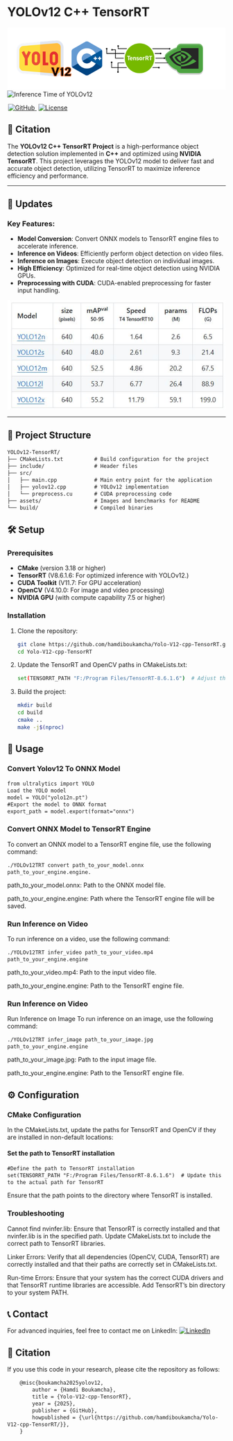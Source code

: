 # YOLOv12 C++ TensorRT
![Inference Time of YOLOv12 ](asset/Yolo_v12_cpp_tenosrrt.PNG)
![Inference Time of YOLOv12 ](asset/Results-2.gif)

<a href="https://github.com/hamdiboukamcha/Yolo-V12-cpp-TensorRT" style="margin: 0 2px;">
    <img src="https://img.shields.io/badge/GitHub-Repo-blue?style=flat&logo=GitHub" alt="GitHub">
</a>

<a href="https://github.com/yourusername/YOLOv12-TensorRT/blob/main/LICENSE" style="margin: 0 2px;">
    <img src="https://img.shields.io/badge/License-MIT-lightgreen?style=flat&logo=License" alt="License">
</a>

## 📜 Citation

The **YOLOv12 C++ TensorRT Project** is a high-performance object detection solution implemented in **C++** and optimized using **NVIDIA TensorRT**. This project leverages the YOLOv12 model to deliver fast and accurate object detection, utilizing TensorRT to maximize inference efficiency and performance.

---

## 📢 Updates

### Key Features:
- **Model Conversion**: Convert ONNX models to TensorRT engine files to accelerate inference.
- **Inference on Videos**: Efficiently perform object detection on video files.
- **Inference on Images**: Execute object detection on individual images.
- **High Efficiency**: Optimized for real-time object detection using NVIDIA GPUs.
- **Preprocessing with CUDA**: CUDA-enabled preprocessing for faster input handling.

![Benchmark Inference Time of YOLOv12 Models](asset/Bench_YOLO_V12.JPG)

---
## 📂 Project Structure
  
    YOLOv12-TensorRT/
    ├── CMakeLists.txt          # Build configuration for the project
    ├── include/                # Header files
    ├── src/
    │   ├── main.cpp            # Main entry point for the application
    │   ├── yolov12.cpp         # YOLOv12 implementation
    │   └── preprocess.cu       # CUDA preprocessing code
    ├── assets/                 # Images and benchmarks for README
    └── build/                  # Compiled binaries

## 🛠️ Setup

### Prerequisites

- **CMake** (version 3.18 or higher)
- **TensorRT** (V8.6.1.6: For optimized inference with YOLOv12.)
- **CUDA Toolkit** (V11.7: For GPU acceleration)
- **OpenCV** (V4.10.0: For image and video processing)
- **NVIDIA GPU** (with compute capability 7.5 or higher)

### Installation

1. Clone the repository:
   ```bash
   git clone https://github.com/hamdiboukamcha/Yolo-V12-cpp-TensorRT.git
   cd Yolo-V12-cpp-TensorRT
2. Update the TensorRT and OpenCV paths in CMakeLists.txt:
   ```bash
   set(TENSORRT_PATH "F:/Program Files/TensorRT-8.6.1.6")  # Adjust this to your path

4. Build the project:
    ```bash
    mkdir build
    cd build
    cmake ..
    make -j$(nproc)
## 🚀 Usage

### Convert Yolov12 To ONNX Model
    from ultralytics import YOLO
    Load the YOLO model
    model = YOLO("yolo12n.pt")
    #Export the model to ONNX format
    export_path = model.export(format="onnx")

### Convert ONNX Model to TensorRT Engine

To convert an ONNX model to a TensorRT engine file, use the following command:

    ./YOLOv12TRT convert path_to_your_model.onnx path_to_your_engine.engine.
        
path_to_your_model.onnx: Path to the ONNX model file.

path_to_your_engine.engine: Path where the TensorRT engine file will be saved.

### Run Inference on Video
To run inference on a video, use the following command:

    ./YOLOv12TRT infer_video path_to_your_video.mp4 path_to_your_engine.engine

path_to_your_video.mp4: Path to the input video file.

path_to_your_engine.engine: Path to the TensorRT engine file.

### Run Inference on Video
Run Inference on Image
To run inference on an image, use the following command:

    ./YOLOv12TRT infer_image path_to_your_image.jpg path_to_your_engine.engine
    
path_to_your_image.jpg: Path to the input image file.

path_to_your_engine.engine: Path to the TensorRT engine file.

## ⚙️ Configuration

### CMake Configuration
In the CMakeLists.txt, update the paths for TensorRT and OpenCV if they are installed in non-default locations:

#### Set the path to TensorRT installation

    #Define the path to TensorRT installation
    set(TENSORRT_PATH "F:/Program Files/TensorRT-8.6.1.6")  # Update this to the actual path for TensorRT
    
Ensure that the path points to the directory where TensorRT is installed.

### Troubleshooting
Cannot find nvinfer.lib: Ensure that TensorRT is correctly installed and that nvinfer.lib is in the specified path. Update CMakeLists.txt to include the correct path to TensorRT libraries.

Linker Errors: Verify that all dependencies (OpenCV, CUDA, TensorRT) are correctly installed and that their paths are correctly set in CMakeLists.txt.

Run-time Errors: Ensure that your system has the correct CUDA drivers and that TensorRT runtime libraries are accessible. Add TensorRT’s bin directory to your system PATH.

## 📞 Contact

For advanced inquiries, feel free to contact me on LinkedIn: <a href="https://www.linkedin.com/in/hamdi-boukamcha/" target="_blank"> <img src="asset/blue-linkedin-logo.png" alt="LinkedIn" width="32" height="32"></a>

## 📜 Citation

If you use this code in your research, please cite the repository as follows:

        @misc{boukamcha2025yolov12,
            author = {Hamdi Boukamcha},
            title = {Yolo-V12-cpp-TensorRT},
            year = {2025},
            publisher = {GitHub},
            howpublished = {\url{https://github.com/hamdiboukamcha/Yolo-V12-cpp-TensorRT/}},
        }


  



